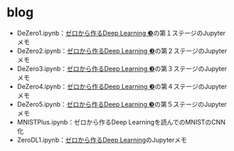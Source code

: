 # blog
 - DeZero1.ipynb：[ゼロから作るDeep Learning ❸](https://www.oreilly.co.jp/books/9784873119069/)の第１ステージのJupyterメモ
 - DeZero2.ipynb：[ゼロから作るDeep Learning ❸](https://www.oreilly.co.jp/books/9784873119069/)の第２ステージのJupyterメモ
 - DeZero3.ipynb：[ゼロから作るDeep Learning ❸](https://www.oreilly.co.jp/books/9784873119069/)の第３ステージのJupyterメモ
 - DeZero4.ipynb：[ゼロから作るDeep Learning ❸](https://www.oreilly.co.jp/books/9784873119069/)の第４ステージのJupyterメモ
 - DeZero5.ipynb：[ゼロから作るDeep Learning ❸](https://www.oreilly.co.jp/books/9784873119069/)の第５ステージのJupyterメモ
 - MNISTPlus.ipynb：ゼロから作るDeep Learningを読んでのMNISTのCNN化
 - ZeroDL1.ipynb：[ゼロから作るDeep Learning](https://www.oreilly.co.jp/books/9784873117584/)のJupyterメモ
